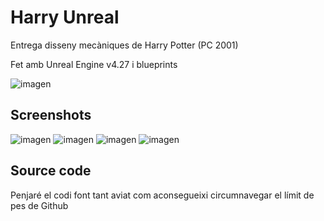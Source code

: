 # Harry Unreal
Entrega disseny mecàniques de Harry Potter (PC 2001)

Fet amb Unreal Engine v4.27 i blueprints

![imagen](https://user-images.githubusercontent.com/4147225/208317979-c3c0783c-2269-414d-b3eb-2df63f64ee9f.png)

## Screenshots
![imagen](https://user-images.githubusercontent.com/4147225/208317641-8d045756-24a0-442e-939f-bad2bc67ccd1.png)
![imagen](https://user-images.githubusercontent.com/4147225/208317650-17777cb1-053b-4dcb-a6e8-b59bcf34c5a1.png)
![imagen](https://user-images.githubusercontent.com/4147225/208317703-b5334151-b7ff-472e-a53a-81620460aae6.png)
![imagen](https://user-images.githubusercontent.com/4147225/208317777-65700d9f-5dc0-419b-ba26-d394e8f6ad36.png)

## Source code
Penjaré el codi font tant aviat com aconsegueixi circumnavegar el límit de pes de Github
